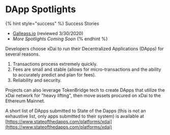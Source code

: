 # DApp Spotlights

{% hint style="success" %}
Success Stories

* [Galleass.io](galleass.io.md) \(reviewed 3/30/2020\)
* _More Spotlights Coming Soon_
{% endhint %}

Developers choose xDai to run their Decentralized Applications \(DApps\) for several reasons. 

1. Transactions process extremely quickly.
2. Fees are small and stable \(allows for micro-transactions and the ability to accurately predict and plan for fees\).
3. Reliability and security.

Projects can also leverage TokenBridge tech to create DApps that utilize the xDai network for "heavy lifting", then move assets procured on xDai to the Ethereum Mainnet.

A short list of DApps submitted to State of the Dapps \(this is not an exhaustive list, only apps submitted to their system\) is available at [https://www.stateofthedapps.com/platforms/xdai](https://www.stateofthedapps.com/platforms/xdai)


